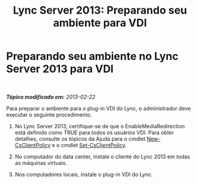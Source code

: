 ﻿---
title: 'Lync Server 2013: Preparando seu ambiente para VDI'
TOCTitle: Preparando seu ambiente para VDI
ms:assetid: a3ec2e13-1a73-4b1c-a54a-8db7d4cd50f9
ms:mtpsurl: https://technet.microsoft.com/pt-br/library/JJ205154(v=OCS.15)
ms:contentKeyID: 49307674
ms.date: 05/19/2016
mtps_version: v=OCS.15
ms.translationtype: HT
---

# Preparando seu ambiente no Lync Server 2013 para VDI

 

_**Tópico modificado em:** 2013-02-22_

Para preparar o ambiente para o plug-in VDI do Lync, o administrador deve executar o seguinte procedimento.

1.  No Lync Server 2013, certifique-se de que o EnableMediaRedirection está definido como TRUE para todos os usuários VDI. Para obter detalhes, consulte os tópicos da Ajuda para o cmdlet [New-CsClientPolicy](new-csclientpolicy.md) e o cmdlet [Set-CsClientPolicy](set-csclientpolicy.md).

2.  No computador do data center, instale o cliente do Lync 2013 em todas as máquinas virtuais.

3.  Nos computadores locais, instale o plug-in VDI do Lync.

